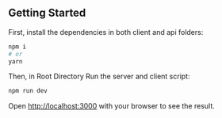 ## Getting Started

First, install the dependencies in both client and api folders:

```bash
npm i
# or
yarn
```

Then, in Root Directory Run the server and client script:

```bash
npm run dev
```

Open [http://localhost:3000](http://localhost:3000) with your browser to see the result.
